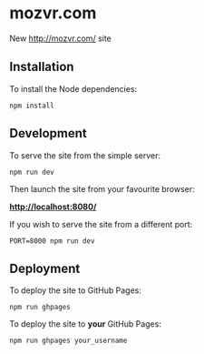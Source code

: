 # mozvr.com

New http://mozvr.com/ site


## Installation

To install the Node dependencies:

    npm install


## Development

To serve the site from the simple server:

    npm run dev

Then launch the site from your favourite browser:

[__http://localhost:8080/__](http://localhost:8080/)

If you wish to serve the site from a different port:

    PORT=8000 npm run dev


## Deployment

To deploy the site to GitHub Pages:

    npm run ghpages

To deploy the site to __your__ GitHub Pages:

    npm run ghpages your_username
